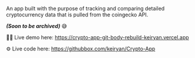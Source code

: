 An app built with the purpose of tracking and comparing detailed cryptocurrency data that is pulled from the coingecko API. 

_**(Soon to be archived)**_ 😅

👨‍💻 Live demo here: https://crypto-app-git-body-rebuild-keiryan.vercel.app

⚙️ Live code here: https://githubbox.com/keiryan/Crypto-App
